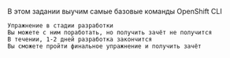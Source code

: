 В этом задании выучим самые базовые команды OpenShift CLI

```text
Упражнение в стадии разработки
Вы можете с ним поработать, но получить зачёт не получится
В течении, 1-2 дней разработка закончится
Вы сможете пройти финальное упражнение и получить зачёт
```
